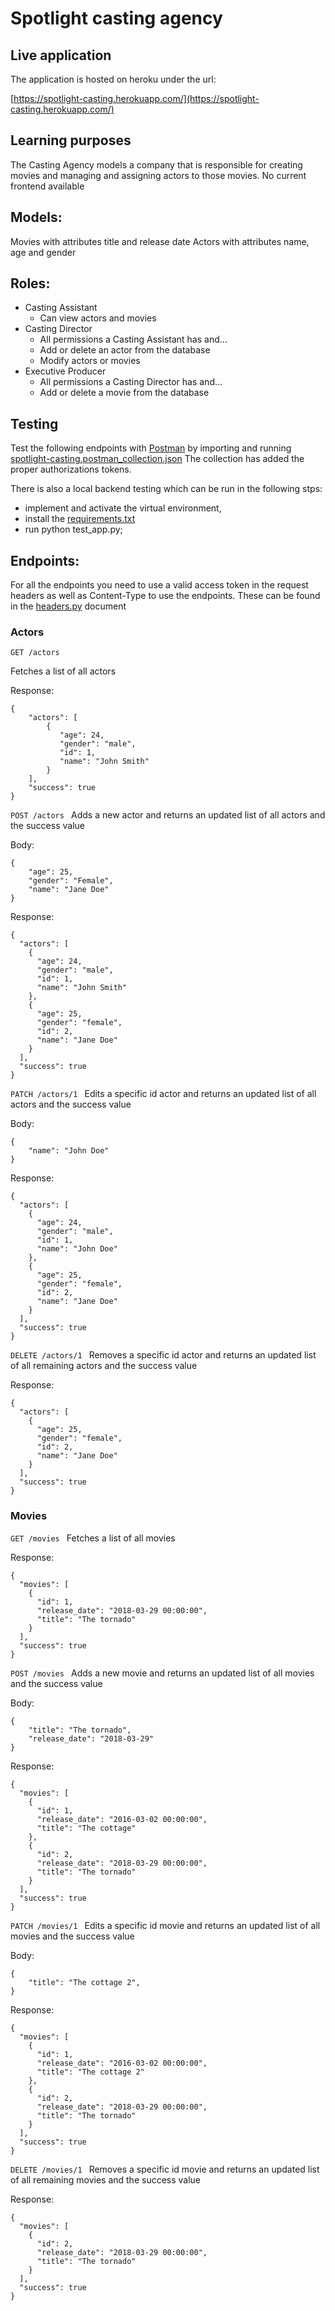 # Spotlight casting agency

## Live application
The application is hosted on heroku under the url:

[https://spotlight-casting.herokuapp.com/](https://spotlight-casting.herokuapp.com/)

## Learning purposes

The Casting Agency models a company that is responsible for creating movies and managing and assigning actors to those movies. 
No current frontend available

## Models:

Movies with attributes title and release date
Actors with attributes name, age and gender

##  Roles:
* Casting Assistant
    * Can view actors and movies
* Casting Director
    * All permissions a Casting Assistant has and…
    * Add or delete an actor from the database
    * Modify actors or movies
* Executive Producer
    * All permissions a Casting Director has and…
    * Add or delete a movie from the database
    
## Testing
Test the following endpoints with [Postman](https://getpostman.com) by importing and running [spotlight-casting.postman_collection.json](spotlight-casting.postman_collection.json)
The collection has added the proper authorizations tokens.


There is also a local backend testing which can be run in the following stps:
* implement and activate the virtual environment,
* install the [requirements.txt ](requirements.txt)
* run python test_app.py;     

## Endpoints:

For all the endpoints you need to use a valid access token in the request headers as well as Content-Type to use the endpoints.
These can be found in the [headers.py](headers.py) document

### Actors
```GET /actors ```

Fetches a list of all actors

Response:
~~~
{
    "actors": [
        {
           "age": 24,
           "gender": "male",
           "id": 1,
           "name": "John Smith"
        }
    ],
    "success": true
}

~~~

```POST /actors ```
Adds a new actor and returns an updated list of all actors and the success value

Body:

~~~
{
    "age": 25,
    "gender": "Female",
    "name": "Jane Doe"
}
~~~

Response:

~~~
{
  "actors": [
    {
      "age": 24,
      "gender": "male",
      "id": 1,
      "name": "John Smith"
    },
    {
      "age": 25,
      "gender": "female",
      "id": 2,
      "name": "Jane Doe"
    }
  ],
  "success": true
}

~~~


```PATCH /actors/1 ```
Edits a specific id actor and returns an updated list of all actors and the success value

Body:

~~~
{
    "name": "John Doe"
}
~~~

Response:

~~~
{
  "actors": [
    {
      "age": 24,
      "gender": "male",
      "id": 1,
      "name": "John Doe"
    },
    {
      "age": 25,
      "gender": "female",
      "id": 2,
      "name": "Jane Doe"
    }
  ],
  "success": true
}

~~~

```DELETE /actors/1 ```
Removes a specific id actor and returns an updated list of all remaining actors and the success value

Response:

~~~
{
  "actors": [
    {
      "age": 25,
      "gender": "female",
      "id": 2,
      "name": "Jane Doe"
    }
  ],
  "success": true
}

~~~
### Movies
```GET /movies ```
Fetches a list of all movies

Response:
~~~
{
  "movies": [
    {
      "id": 1,
      "release_date": "2018-03-29 00:00:00",
      "title": "The tornado"
    }
  ],
  "success": true
}
~~~


```POST /movies ```
Adds a new movie and returns an updated list of all movies and the success value

Body:

~~~
{
    "title": "The tornado",
    "release_date": "2018-03-29"
}
~~~

Response:

~~~
{
  "movies": [
    {
      "id": 1,
      "release_date": "2016-03-02 00:00:00",
      "title": "The cottage"
    },
    {
      "id": 2,
      "release_date": "2018-03-29 00:00:00",
      "title": "The tornado"
    }
  ],
  "success": true
}
~~~


```PATCH /movies/1 ```
Edits a specific id movie and returns an updated list of all movies and the success value

Body:

~~~
{
    "title": "The cottage 2",
}
~~~

Response:

~~~
{
  "movies": [
    {
      "id": 1,
      "release_date": "2016-03-02 00:00:00",
      "title": "The cottage 2"
    },
    {
      "id": 2,
      "release_date": "2018-03-29 00:00:00",
      "title": "The tornado"
    }
  ],
  "success": true
}
~~~

```DELETE /movies/1 ```
Removes a specific id movie and returns an updated list of all remaining movies and the success value

Response:

~~~
{
  "movies": [
    {
      "id": 2,
      "release_date": "2018-03-29 00:00:00",
      "title": "The tornado"
    }
  ],
  "success": true
}
~~~


